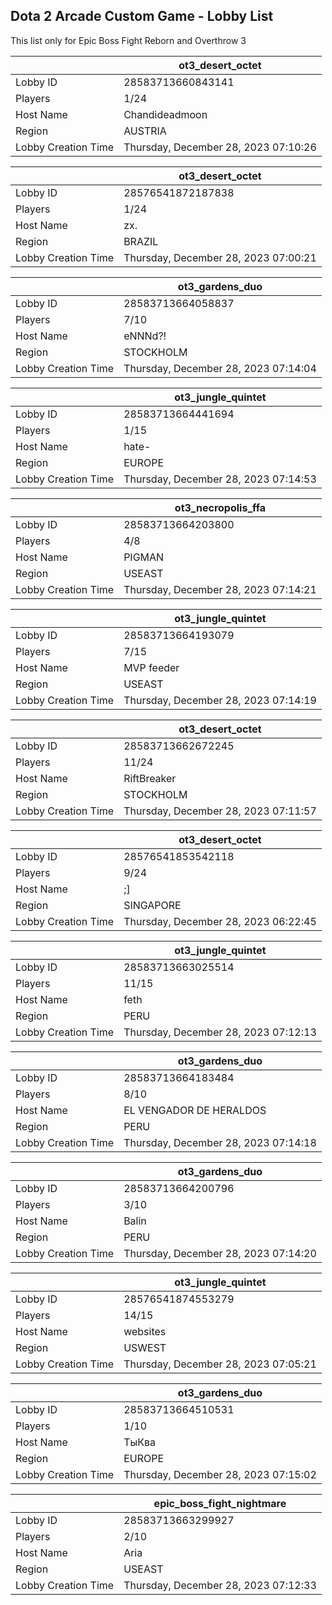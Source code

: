 ## Dota 2 Arcade Custom Game - Lobby List

This list only for Epic Boss Fight Reborn and Overthrow 3

|  | ot3_desert_octet |
| ------ | ------ |
| Lobby ID | 28583713660843141 |
| Players | 1/24 |
| Host Name | Chandideadmoon |
| Region | AUSTRIA |
| Lobby Creation Time | Thursday, December 28, 2023 07:10:26 |


|  | ot3_desert_octet |
| ------ | ------ |
| Lobby ID | 28576541872187838 |
| Players | 1/24 |
| Host Name | zx. |
| Region | BRAZIL |
| Lobby Creation Time | Thursday, December 28, 2023 07:00:21 |


|  | ot3_gardens_duo |
| ------ | ------ |
| Lobby ID | 28583713664058837 |
| Players | 7/10 |
| Host Name | eNNNd?! |
| Region | STOCKHOLM |
| Lobby Creation Time | Thursday, December 28, 2023 07:14:04 |


|  | ot3_jungle_quintet |
| ------ | ------ |
| Lobby ID | 28583713664441694 |
| Players | 1/15 |
| Host Name | hate- |
| Region | EUROPE |
| Lobby Creation Time | Thursday, December 28, 2023 07:14:53 |


|  | ot3_necropolis_ffa |
| ------ | ------ |
| Lobby ID | 28583713664203800 |
| Players | 4/8 |
| Host Name | PIGMAN |
| Region | USEAST |
| Lobby Creation Time | Thursday, December 28, 2023 07:14:21 |


|  | ot3_jungle_quintet |
| ------ | ------ |
| Lobby ID | 28583713664193079 |
| Players | 7/15 |
| Host Name | MVP feeder |
| Region | USEAST |
| Lobby Creation Time | Thursday, December 28, 2023 07:14:19 |


|  | ot3_desert_octet |
| ------ | ------ |
| Lobby ID | 28583713662672245 |
| Players | 11/24 |
| Host Name | RiftBreaker |
| Region | STOCKHOLM |
| Lobby Creation Time | Thursday, December 28, 2023 07:11:57 |


|  | ot3_desert_octet |
| ------ | ------ |
| Lobby ID | 28576541853542118 |
| Players | 9/24 |
| Host Name | ;] |
| Region | SINGAPORE |
| Lobby Creation Time | Thursday, December 28, 2023 06:22:45 |


|  | ot3_jungle_quintet |
| ------ | ------ |
| Lobby ID | 28583713663025514 |
| Players | 11/15 |
| Host Name | feth |
| Region | PERU |
| Lobby Creation Time | Thursday, December 28, 2023 07:12:13 |


|  | ot3_gardens_duo |
| ------ | ------ |
| Lobby ID | 28583713664183484 |
| Players | 8/10 |
| Host Name | EL VENGADOR DE HERALDOS |
| Region | PERU |
| Lobby Creation Time | Thursday, December 28, 2023 07:14:18 |


|  | ot3_gardens_duo |
| ------ | ------ |
| Lobby ID | 28583713664200796 |
| Players | 3/10 |
| Host Name | Balin |
| Region | PERU |
| Lobby Creation Time | Thursday, December 28, 2023 07:14:20 |


|  | ot3_jungle_quintet |
| ------ | ------ |
| Lobby ID | 28576541874553279 |
| Players | 14/15 |
| Host Name | websites |
| Region | USWEST |
| Lobby Creation Time | Thursday, December 28, 2023 07:05:21 |


|  | ot3_gardens_duo |
| ------ | ------ |
| Lobby ID | 28583713664510531 |
| Players | 1/10 |
| Host Name | ТыКва |
| Region | EUROPE |
| Lobby Creation Time | Thursday, December 28, 2023 07:15:02 |


|  | epic_boss_fight_nightmare |
| ------ | ------ |
| Lobby ID | 28583713663299927 |
| Players | 2/10 |
| Host Name | Aria |
| Region | USEAST |
| Lobby Creation Time | Thursday, December 28, 2023 07:12:33 |



